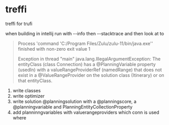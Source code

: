 # treffi
treffi for trufi

when building in intellij run with --info then --stacktrace and then look at to
> Process 'command 'C:/Program Files/Zulu/zulu-11/bin/java.exe'' finished with non-zero exit value 1
> 
> Exception in thread "main" java.lang.IllegalArgumentException: The entityClass (class Connection) has a @PlanningVariable property (usedIn) with a valueRangeProviderRef (namedRange) that does not exist in a @ValueRangeProvider on the solution class (Itinerary) or on that entityClass.


1) write classes
2) write optimizer
3) write solution @planningsolution with a @planningscore, a @planningvariable and PlanningEntityCollectionProperty 
4) add planninngvariables with valuerangeproviders
 which conn is used where 